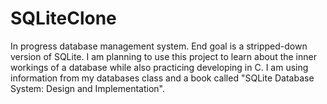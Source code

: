 # SQLiteClone

In progress database management system. End goal is a stripped-down version of SQLite. I am planning to use this project to learn about the inner workings of a database
while also practicing developing in C. I am using information from my databases class and a book called "SQLite Database System: Design and Implementation".
